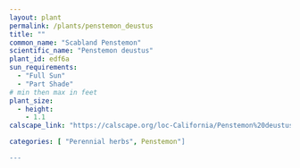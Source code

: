 ```yaml
---
layout: plant                                                              
permalink: /plants/penstemon_deustus
title: ""
common_name: "Scabland Penstemon"
scientific_name: "Penstemon deustus"
plant_id: edf6a
sun_requirements:
  - "Full Sun"
  - "Part Shade"
# min then max in feet
plant_size:
  - height: 
    - 1.1
calscape_link: "https://calscape.org/loc-California/Penstemon%20deustus(%20)"

categories: [ "Perennial herbs", Penstemon"]

---
```


